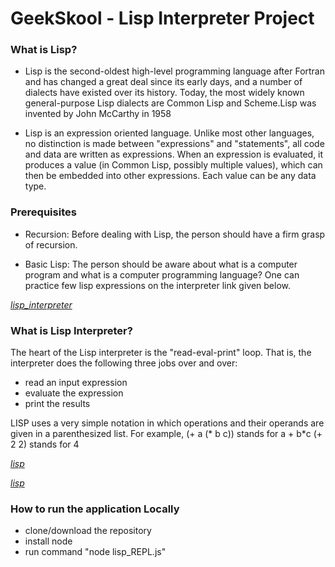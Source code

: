 # GeekSkool - Lisp Interpreter Project

### What is Lisp?

* Lisp is the second-oldest high-level programming language after Fortran and has changed a great deal since its early days, and a number of dialects have existed over its history. Today, the most widely known general-purpose Lisp dialects are Common Lisp and Scheme.Lisp was invented by John McCarthy in 1958

* Lisp is an expression oriented language. Unlike most other languages, no distinction is made between "expressions" and "statements", all code and data are written as expressions. When an expression is evaluated, it produces a value (in Common Lisp, possibly multiple values), which can then be embedded into other expressions. Each value can be any data type.

### Prerequisites

* Recursion: Before dealing with Lisp, the person should have a firm grasp of recursion.

* Basic Lisp: The person should be aware about what is a computer program and what is a computer programming language? One can practice few lisp expressions on the interpreter link given below.

_[lisp_interpreter](https://repl.it/repls/StiffShowyVirtualmachine)_

### What is Lisp Interpreter?

The heart of the Lisp interpreter is the "read-eval-print" loop. That is, the interpreter does the following three jobs over and over:

* read an input expression
* evaluate the expression
* print the results

LISP uses a very simple notation in which operations and their operands are given in a parenthesized list. 
For example, (+ a (* b c)) stands for a + b*c
             (+ 2 2) stands for 4

_[lisp](https://en.wikipedia.org/wiki/Lisp_(programming_language))_

_[lisp](http://www.norvig.com/lispy.html)_

### How to run the application Locally

* clone/download the repository
* install node
* run command "node lisp_REPL.js" 
